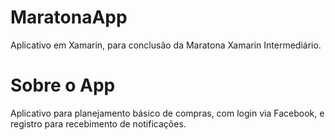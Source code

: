 # MaratonaApp
Aplicativo em Xamarin, para conclusão da Maratona Xamarin Intermediário.

# Sobre o App
Aplicativo para planejamento básico de compras, com login via Facebook, e registro para recebimento de notificações.

